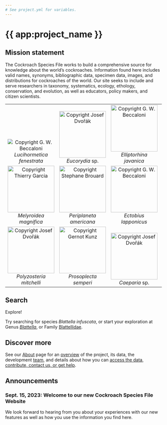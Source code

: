 ```yaml
---
# See project.yml for variables.
---
```


# {{ app:project_name }}
## Mission statement
The Cockroach Species File works to build a comprehensive source for knowledge about the world’s cockroaches. Information found here includes valid names, synonyms, bibliographic data, specimen data, images, and distributions for cockroaches of the world. Our site seeks to include and serve researchers in taxonomy, systematics, ecology, ethology, conservation, and evolution, as well as educators, policy makers, and citizen scientists.

<table style="text-align: center;">
    <tbody>
        <tr valign="bottom">
            <td>
                <img alt="Copyright G. W. Beccaloni" title="Copyright G. W. Beccaloni" 
                    src="https://sfg.taxonworks.org/s/hu6gny"><br>
                <i>Lucihormetica fenestrata</i>
            </td>
            <td>
                <img  alt="Copyright Josef Dvořák" title="Copyright Josef Dvořák" src="https://sfg.taxonworks.org/s/2n66nl" style="border-style: none; width: 150px;"><br>
                <i>Eucorydia</i> sp.
            </td>
            <td>
                <img alt="Copyright G. W. Beccaloni" title="Copyright G. W. Beccaloni" src="https://sfg.taxonworks.org/s/7dba7n"  style="border-style: none; width: 150px;"><br>
                <i>Elliptorhina javanica</i>
            </td>
            <td>
                <img  alt="Copyright Josef Dvořák" title="Copyright Josef Dvořák" 
                    src="https://sfg.taxonworks.org/s/6k8lfv"  style="border-style: none; width: 150px;">
                <br>
                <i>Capucina</i> sp.
            </td>
        </tr>
        <tr valign="bottom">
            <td style="text-align: center;">
                <img alt="Copyright Thierry Garcia" title="Copyright Thierry Garcia"
                    src="https://sfg.taxonworks.org/s/3um9dh"
                    style="border-style: none; width: 150px;"><br>
                <i>Melyroidea magnifica</i>
            </td>
            <td style="text-align: center;">
                <img alt="Copyright Stephane Brouard" title="Copyright Stephane Brouard"
                    src="https://sfg.taxonworks.org/s/f7v8ur"
                    style="border-style: none; width: 150px;"><br>
                <i>Periplaneta americana</i>
            </td>
            <td style="text-align: center;">
                <img alt="Copyright G. W. Beccaloni" title="Copyright G. W. Beccaloni"
                    src="https://sfg.taxonworks.org/s/5poz1w"
                    style="border-style: none; width: 150px;"><br>
                <i>Ectobius lapponicus</i>
            </td>
        </tr>
        <tr valign="bottom">
            <td style="text-align: center;">
                <img alt="Copyright Josef Dvořák" title="Copyright Josef Dvořák"
                    src="https://sfg.taxonworks.org/s/7idonn"
                    style="border-style: none; width: 150px;"><br>
                <i>Polyzosteria mitchelli</i>
            </td>
            <td style="text-align: center;">
                <img alt="Copyright Gernot Kunz" title="Copyright Gernot Kunz"
                    src="https://sfg.taxonworks.org/s/t9apg3"
                    style="border-style: none; width: 150px;"><br>
                <i>Prosoplecta semperi</i>
            </td>
            <td style="text-align: center;">
                <img alt="Copyright Josef Dvořák" title="Copyright Josef Dvořák"
                    src="https://sfg.taxonworks.org/s/b1pfy5"
                    style="border-style: none; width: 150px;"><br>
                <i>Caeparia</i> sp.
            </td>
        </tr>
    </tbody>
</table>

## Search

<autocomplete-otu class="w-80 place-content-center" placeholder="Search by taxon name"/>

Explore!

Try searching for species _Blattella infuscata_, or start your exploration at Genus [<i>Blattella</i>]({{app:project_url}}/otus/859519/overview),  or Family [Blattellidae]({{app:project_url}}/otus/859439/overview).

## Discover more
See our [About](about) page for an [overview](about#overview) of the project, its data, the development [team](about#project-development-and-maintenance), and details about how you can [access the data, contribute, contact us, or get help](about#contribute-or-get-help). 

## Announcements

### Sept. 15, 2023: Welcome to our new Cockroach Species File Website
<p>We look forward to hearing from you about your experiences with our new features as well as how you use the information you find here.</p>
